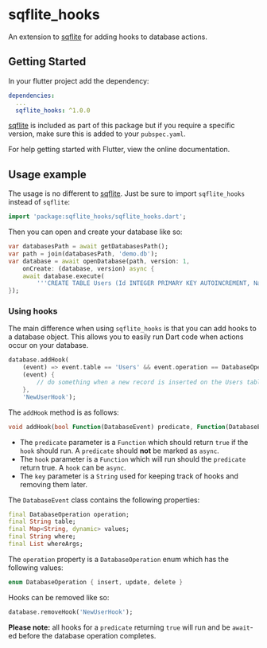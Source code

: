 # sqflite_hooks

An extension to [sqflite](https://pub.dev/packages/sqflite) for adding hooks to database actions.

## Getting Started

In your flutter project add the dependency:

```yaml
dependencies:
  ...
  sqflite_hooks: ^1.0.0
```

[sqflite](https://pub.dev/packages/sqflite) is included as part of this package but if you require a specific version, make sure this is added to your `pubspec.yaml`.

For help getting started with Flutter, view the online documentation.

## Usage example

The usage is no different to [sqflite](https://pub.dev/packages/sqflite). Just be sure to import `sqflite_hooks` instead of `sqflite`:

```dart
import 'package:sqflite_hooks/sqflite_hooks.dart';
```

Then you can open and create your database like so:

```dart
var databasesPath = await getDatabasesPath();
var path = join(databasesPath, 'demo.db');
var database = await openDatabase(path, version: 1,
    onCreate: (database, version) async {
    await database.execute(
        '''CREATE TABLE Users (Id INTEGER PRIMARY KEY AUTOINCREMENT, Name TEXT NOT NULL);''');
});
```

### Using hooks

The main difference when using `sqflite_hooks` is that you can add hooks to a database object. This allows you to easily run Dart code when actions occur on your database.

```dart
database.addHook(
    (event) => event.table == 'Users' && event.operation == DatabaseOperation.insert,
    (event) {
        // do something when a new record is inserted on the Users table
    },
    'NewUserHook');
```

The `addHook` method is as follows:

```dart
void addHook(bool Function(DatabaseEvent) predicate, Function(DatabaseEvent) hook, String key)
```

- The `predicate` parameter is a `Function` which should return `true` if the `hook` should run. A `predicate` should **not** be marked as `async`.
- The `hook` parameter is a `Function` which will run should the `predicate` return true. A `hook` can be `async`.
- The `key` parameter is a `String` used for keeping track of hooks and removing them later.

The `DatabaseEvent` class contains the following properties:

```dart
final DatabaseOperation operation;
final String table;
final Map<String, dynamic> values;
final String where;
final List whereArgs;
```

The `operation` property is a `DatabaseOperation` enum which has the following values:

```dart
enum DatabaseOperation { insert, update, delete }
```

Hooks can be removed like so:

```dart
database.removeHook('NewUserHook');
```

**Please note:** all hooks for a `predicate` returning `true` will run and be `await`-ed before the database operation completes.
